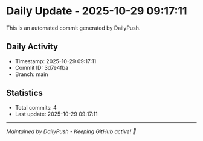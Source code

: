 # Daily Update - 2025-10-29 09:17:11

This is an automated commit generated by DailyPush.

## Daily Activity
- Timestamp: 2025-10-29 09:17:11
- Commit ID: 3d7e4fba
- Branch: main

## Statistics
- Total commits: 4
- Last update: 2025-10-29 09:17:11

---
*Maintained by DailyPush - Keeping GitHub active! 🚀*
